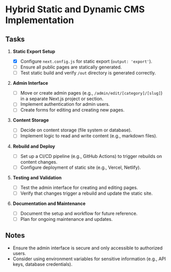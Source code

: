 # Hybrid Static and Dynamic CMS Implementation

## Tasks

1. **Static Export Setup**

   - [x] Configure `next.config.js` for static export (`output: 'export'`).
   - [ ] Ensure all public pages are statically generated.
   - [ ] Test static build and verify `/out` directory is generated correctly.

2. **Admin Interface**

   - [ ] Move or create admin pages (e.g., `/admin/edit/[category]/[slug]`) in a separate Next.js project or section.
   - [ ] Implement authentication for admin users.
   - [ ] Create forms for editing and creating new pages.

3. **Content Storage**

   - [ ] Decide on content storage (file system or database).
   - [ ] Implement logic to read and write content (e.g., markdown files).

4. **Rebuild and Deploy**

   - [ ] Set up a CI/CD pipeline (e.g., GitHub Actions) to trigger rebuilds on content changes.
   - [ ] Configure deployment of static site (e.g., Vercel, Netlify).

5. **Testing and Validation**

   - [ ] Test the admin interface for creating and editing pages.
   - [ ] Verify that changes trigger a rebuild and update the static site.

6. **Documentation and Maintenance**
   - [ ] Document the setup and workflow for future reference.
   - [ ] Plan for ongoing maintenance and updates.

## Notes

- Ensure the admin interface is secure and only accessible to authorized users.
- Consider using environment variables for sensitive information (e.g., API keys, database credentials).
